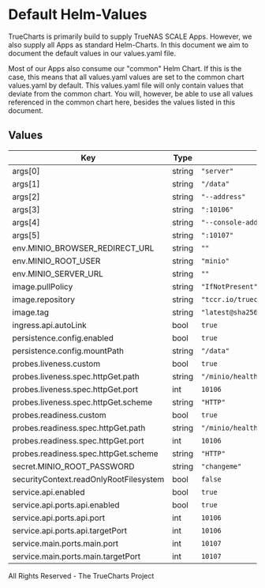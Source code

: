# Default Helm-Values

TrueCharts is primarily build to supply TrueNAS SCALE Apps.
However, we also supply all Apps as standard Helm-Charts. In this document we aim to document the default values in our values.yaml file.

Most of our Apps also consume our "common" Helm Chart.
If this is the case, this means that all values.yaml values are set to the common chart values.yaml by default. This values.yaml file will only contain values that deviate from the common chart.
You will, however, be able to use all values referenced in the common chart here, besides the values listed in this document.

## Values

| Key | Type | Default | Description |
|-----|------|---------|-------------|
| args[0] | string | `"server"` |  |
| args[1] | string | `"/data"` |  |
| args[2] | string | `"--address"` |  |
| args[3] | string | `":10106"` |  |
| args[4] | string | `"--console-address"` |  |
| args[5] | string | `":10107"` |  |
| env.MINIO_BROWSER_REDIRECT_URL | string | `""` |  |
| env.MINIO_ROOT_USER | string | `"minio"` |  |
| env.MINIO_SERVER_URL | string | `""` |  |
| image.pullPolicy | string | `"IfNotPresent"` |  |
| image.repository | string | `"tccr.io/truecharts/minio"` |  |
| image.tag | string | `"latest@sha256:70816dc5a2b67795a0583e54d31f96e17fb8fcf436ac17e47b47fdfd7b9660a5"` |  |
| ingress.api.autoLink | bool | `true` |  |
| persistence.config.enabled | bool | `true` |  |
| persistence.config.mountPath | string | `"/data"` |  |
| probes.liveness.custom | bool | `true` |  |
| probes.liveness.spec.httpGet.path | string | `"/minio/health/live"` |  |
| probes.liveness.spec.httpGet.port | int | `10106` |  |
| probes.liveness.spec.httpGet.scheme | string | `"HTTP"` |  |
| probes.readiness.custom | bool | `true` |  |
| probes.readiness.spec.httpGet.path | string | `"/minio/health/ready"` |  |
| probes.readiness.spec.httpGet.port | int | `10106` |  |
| probes.readiness.spec.httpGet.scheme | string | `"HTTP"` |  |
| secret.MINIO_ROOT_PASSWORD | string | `"changeme"` |  |
| securityContext.readOnlyRootFilesystem | bool | `false` |  |
| service.api.enabled | bool | `true` |  |
| service.api.ports.api.enabled | bool | `true` |  |
| service.api.ports.api.port | int | `10106` |  |
| service.api.ports.api.targetPort | int | `10106` |  |
| service.main.ports.main.port | int | `10107` |  |
| service.main.ports.main.targetPort | int | `10107` |  |

All Rights Reserved - The TrueCharts Project
